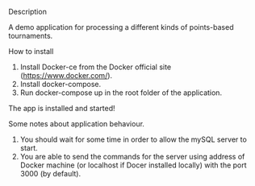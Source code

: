 Description

A demo application for processing a different kinds of points-based tournaments.

How to install

1. Install Docker-ce from the Docker official site (https://www.docker.com/).
2. Install docker-compose.
3. Run docker-compose up in the root folder of the application.

The app is installed and started!

Some notes about application behaviour.

1. You should wait for some time in order to allow the mySQL server to start.
2. You are able to send the commands for the server using address of Docker machine (or localhost if Docer installed locally) with the port 3000 (by default).
